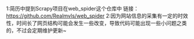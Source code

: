 1:简历中提到Scrapy项目在web_spider这个仓库中  链接：https://github.com/Realmvls/web_spider
2:因为网站信息的采集有一定的时效性，时间长了网页结构可能会发生一些改变，导致代码可能出现一些小问题之类的，不过会定期维护更新~
